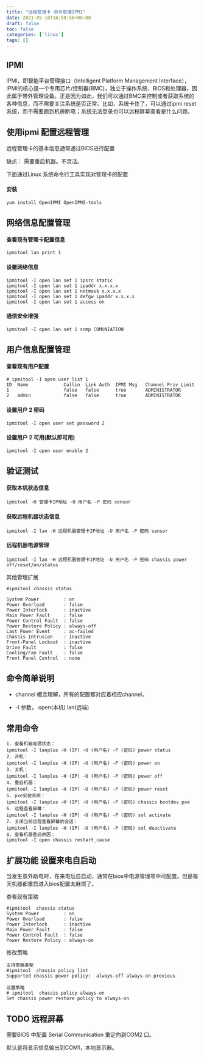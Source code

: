 ```yaml
---
title: "远程管理卡 命令管理IPMI"
date: 2021-05-10T16:58:56+08:00
draft: false
toc: false
categories: ['linux']
tags: []
---
```


## IPMI

IPMI，即智能平台管理接口（Intelligent Platform Management Interface），IPMI的核心是一个专用芯片/控制器(BMC)，独立于操作系统、BIOS和处理器，因此属于带外管理设备。正是因为如此，我们可以通过BMC来控制或者获取系统的各种信息，而不需要关注系统是否正常。比如，系统卡住了，可以通过ipmi reset系统，而不需要跑到机房断电；系统无法登录也可以远程屏幕查看是什么问题。

## 使用ipmi 配置远程管理

远程管理卡的基本信息通常通过BIOS进行配置

缺点： 需要重启机器。不灵活。

下面通过Linux 系统命令行工具实现对管理卡的配置

#### 安装

```
yum install OpenIPMI OpenIPMI-tools
```

## 网络信息配置管理

#### 查看现有管理卡配置信息

```
ipmitool lan print 1
```

#### 设置网络信息

```
ipmitool -I open lan set 1 ipsrc static
ipmitool -I open lan set 1 ipaddr x.x.x.x
ipmitool -I open lan set 1 netmask x.x.x.x
ipmitool -I open lan set 1 defgw ipaddr x.x.x.x
ipmitool -I open lan set 1 access on
```

#### 通信安全增强

```
ipmitool -I open lan set 1 snmp COMUNIATION
```

## 用户信息配置管理

#### 查看现有用户配置

```
# ipmitool -I open user list 1
ID  Name             Callin  Link Auth  IPMI Msg   Channel Priv Limit
1                    false   false      true       ADMINISTRATOR
2   admin            false   false      true       ADMINISTRATOR
```

#### 设置用户 2 密码

```
ipmitool -I open user set password 2
```

#### 设置用户 2 可用(默认即可用)

```
ipmitool -I open user enable 2
````

## 验证测试

#### 获取本机状态信息

```
ipmitool -H 管理卡IP地址 -U 用户名 -P 密码 sensor 
```

#### 获取远程机器状态信息

```
ipmitool -I lan -H 远程机器管理卡IP地址 -U 用户名 -P 密码 sensor 
```

#### 远程机器电源管理

```
ipmitool -I lan -H 远程机器管理卡IP地址 -U 用户名 -P 密码 chassis power off/reset/on/status
```

其他管理扩展
```
#ipmitool chassis status

System Power         : on
Power Overload       : false
Power Interlock      : inactive
Main Power Fault     : false
Power Control Fault  : false
Power Restore Policy : always-off
Last Power Event     : ac-failed
Chassis Intrusion    : inactive
Front-Panel Lockout  : inactive
Drive Fault          : false
Cooling/Fan Fault    : false
Front Panel Control  : none
```

## 命令简单说明

- channel 概念理解，所有的配置都对应着相应channel。 

- -I 参数， open(本机) lan(远端)

## 常用命令

```
1. 查看机箱电源状态：
ipmitool -I lanplus -H (IP) -U (用户名) -P (密码) power status
2. 开机：
ipmitool -I lanplus -H (IP) -U (用户名) -P (密码) power on
3. 关机：
ipmitool -I lanplus -H (IP) -U (用户名) -P (密码) power off
4. 重启机器：
ipmitool -I lanplus -H (IP) -U (用户名) -P (密码) power reset
5. pxe安装系统：
ipmitool -I lanplus -H (IP) -U (用户名) -P (密码) chassis bootdev pxe
6. 远程查看屏幕：
ipmitool -I lanplus -H (IP) -U (用户名) -P (密码) sol activate
7. 关闭当前远程查看屏幕的会话：
ipmitool -I lanplus -H (IP) -U (用户名) -P (密码) sol deactivate
8. 查看机器重启原因：
ipmitool -I open chassis restart_cause
```

## 扩展功能 设置来电自启动

当发生意外断电时，在来电后自启动，通常在bios中电源管理项中可配置。但是每天机器都重启进入bios配置太麻烦了。

查看现有策略
```
#ipmitool  chassis status
System Power         : on
Power Overload       : false
Power Interlock      : inactive
Main Power Fault     : false
Power Control Fault  : false
Power Restore Policy : always-on
```

修改策略
```
支持策略类型
#ipmitool  chassis policy list
Supported chassis power policy:  always-off always-on previous
```

```
设置策略
# ipmitool  chassis policy always-on
Set chassis power restore policy to always-on
```

## TODO 远程屏幕

需要BIOS 中配置 Serial Communication 重定向到COM2 口。

默认是将显示信息输出到COM1，本地显示器。


